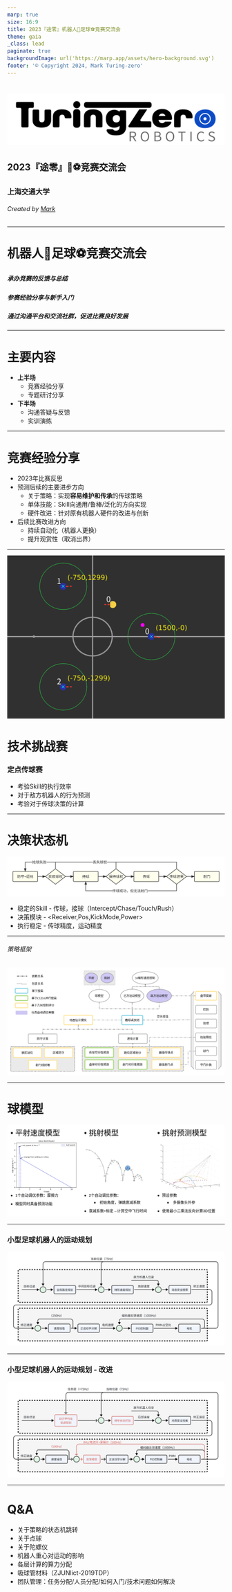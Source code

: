 ```yaml
---
marp: true
size: 16:9
title: 2023『途零』机器人🤖足球⚽竞赛交流会
theme: gaia
_class: lead
paginate: true
backgroundImage: url('https://marp.app/assets/hero-background.svg')
footer: '© Copyright 2024, Mark Turing-zero'
---
```

# ![width:500px](img/tz.png)

## 2023『途零』🤖⚽竞赛交流会

### 上海交通大学

###### Created by [Mark](https://github.com/Mark-ZU)
---
<!-- _class: lead -->
# 机器人🤖足球⚽竞赛交流会

##### 承办竞赛的反馈与总结
##### 参赛经验分享与新手入门
##### 通过沟通平台和交流社群，促进比赛良好发展

---
# 主要内容

* **上半场**
    * 竞赛经验分享
    * 专题研讨分享
* **下半场**
    * 沟通答疑与反馈
    * 实训演练

---
# 竞赛经验分享
* 2023年比赛反思
* 预测后续的主要进步方向
    * 关于策略：实现**容易维护和传承**的传球策略
    * 单体技能：Skill向通用/鲁棒/泛化的方向实现
    * 硬件改进：针对原有机器人硬件的改进与创新
* 后续比赛改进方向
    * 持续自动化（机器人更换）
    * 提升观赏性（取消出界）

---
![bg width:970 right:60%](img/rules2024tc.png)
# 技术挑战赛
### 定点传球赛
* 考验Skill的执行效率
* 对于敌方机器人的行为预测
* 考验对于传球决策的计算

---
# 决策状态机
![width:1120](img/strategy.png)
* 稳定的Skill - 传球，接球（Intercept/Chase/Touch/Rush）
* 决策模块 - <Receiver,Pos,KickMode,Power>
* 执行稳定 - 传球精度，运动精度

---
###### 策略框架
![bg width:1100](img/zju.png)

---
# 球模型
![width:1130](img/models.png)

---
### 小型足球机器人的运动规划
![bg width:1130](img/planner.png)

---
### 小型足球机器人的运动规划 - 改进
![bg width:1130](img/planner2.png)

---
<!-- backgroundImage: -->
<!-- _class: lead invert -->
# Q&A
* 关于策略的状态机跳转
* 关于点球
* 关于陀螺仪
* 机器人重心对运动的影响
* 各层计算的算力分配
* 吸球管材料（ZJUNlict-2019TDP）
* 团队管理：任务分配/人员分配/如何入门/技术问题如何解决